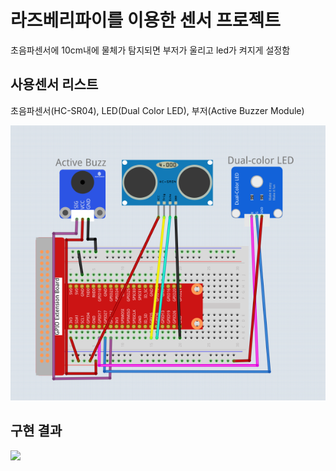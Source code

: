 # 라즈베리파이를 이용한 센서 프로젝트

초음파센서에 10cm내에 물체가 탐지되면 부저가 울리고 led가 켜지게 설정함

## 사용센서 리스트

초음파센서(HC-SR04), LED(Dual Color LED), 부저(Active Buzzer Module)

<img src ="./회로도.PNG">

## 구현 결과

<img width ="80%" src="https://user-images.githubusercontent.com/72850354/140762833-4a1102f0-6a63-430b-b5f6-ebf7a5047d10.gif"/>
